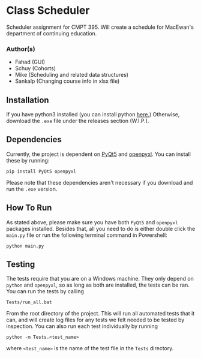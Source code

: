 # Class Scheduler
Scheduler assignment for CMPT 395. Will create a schedule for MacEwan's department of continuing education.

### Author(s)
 - Fahad (GUI)
 - Schuy (Cohorts)
 - Mike (Scheduling and related data structures)
 - Sankalp (Changing course info in xlsx file)
 
 ## Installation
 If you have python3 installed (you can install python [here.](https://www.python.org/downloads/)\) Otherwise, download the `.exe` file under the releases section (W.I.P.).
 
 ## Dependencies
 Currently, the project is dependent on [PyQt5](https://pypi.org/project/PyQt5/) and [openpyxl](https://pypi.org/project/openpyxl/)\. You can install these by running:
 ```
 pip install PyQt5 openpyxl
 ```
 Please note that these dependencies aren't necessary if you download and run the `.exe` version.
 
 ## How To Run
 As stated above, please make sure you have both `PyQt5` and `openpyxl` packages installed. Besides that, all you need to do is either double click the `main.py` file or run the following terminal command in Powershell:
 ```
 python main.py
 ```
 
 ## Testing
 The tests require that you are on a Windows machine. They only depend on `python` and `openpyxl`, so as long as both are installed, the tests can be ran. You can run the tests by calling
 ```
 Tests/run_all.bat
 ```
 From the root directory of the project. This will run all automated tests that it can, and will create log files for any tests we felt needed to be tested by inspection. You can also run each test individually by running
 ```
 python -m Tests.<test_name>
 ```
 where `<test_name>` is the name of the test file in the `Tests` directory.
 
